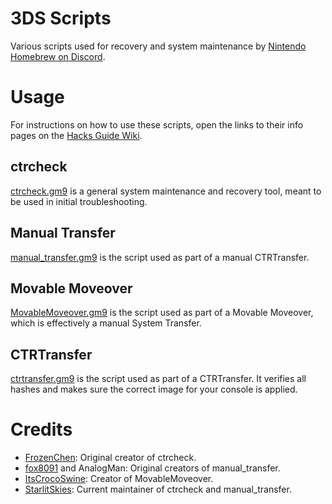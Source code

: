 # 3DS Scripts

Various scripts used for recovery and system maintenance by [Nintendo Homebrew on Discord](https://discord.gg/C29hYvh).

# Usage

For instructions on how to use these scripts, open the links to their info pages on the [Hacks Guide Wiki](https://wiki.hacks.guide/wiki/Main_Page).

## ctrcheck

[ctrcheck.gm9](https://wiki.hacks.guide/wiki/3DS:Ctrcheck) is a general system maintenance and recovery tool, meant to be used in initial troubleshooting.

## Manual Transfer

[manual_transfer.gm9](https://wiki.hacks.guide/wiki/3DS:CTRTransfer/Manual) is the script used as part of a manual CTRTransfer.

## Movable Moveover

[MovableMoveover.gm9](https://wiki.hacks.guide/wiki/3DS:Movable_Moveover) is the script used as part of a Movable Moveover, which is effectively a manual System Transfer.

## CTRTransfer
[ctrtransfer.gm9](https://3ds.hacks.guide/ctrtransfer.html) is the script used as part of a CTRTransfer. It verifies all hashes and makes sure the correct image for your console is applied.

# Credits

* [FrozenChen](https://github.com/FrozenChen): Original creator of ctrcheck.
* [fox8091](https://github.com/fox8091) and AnalogMan: Original creators of manual_transfer.
* [ItsCrocoSwine](https://github.com/ItsCrocoSwine): Creator of MovableMoveover.
* [StarlitSkies](https://github.com/StarlitSkies): Current maintainer of ctrcheck and manual_transfer.
